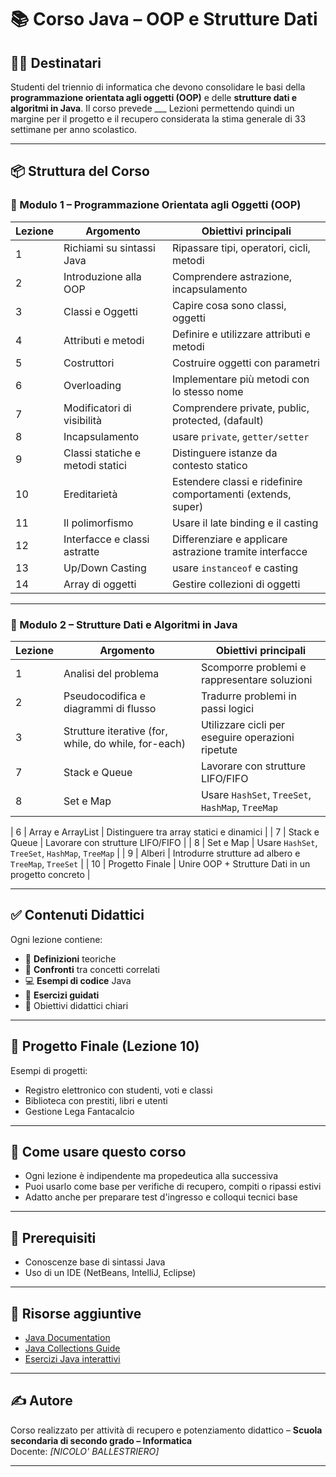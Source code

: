# 📚 Corso Java – OOP e Strutture Dati

## 👨‍🏫 Destinatari
Studenti del triennio di informatica che devono consolidare le basi della **programmazione orientata agli oggetti (OOP)** e delle **strutture dati e algoritmi in Java**.
Il corso prevede ___ Lezioni permettendo quindi un margine per il progetto e il recupero considerata la stima generale di 33 settimane per anno scolastico.

---

## 📦 Struttura del Corso

### 🔷 Modulo 1 – Programmazione Orientata agli Oggetti (OOP)

| Lezione | Argomento                          | Obiettivi principali |
|--------|------------------------------------|----------------------|
| 1      | Richiami su sintassi Java          | Ripassare tipi, operatori, cicli, metodi |
| 2      | Introduzione alla OOP              | Comprendere astrazione, incapsulamento |
| 3      | Classi e Oggetti                   | Capire cosa sono classi, oggetti |
| 4      | Attributi e metodi                 | Definire e utilizzare attributi e metodi |
| 5      | Costruttori                        | Costruire oggetti con parametri |
| 6      | Overloading                        | Implementare più metodi con lo stesso nome |
| 7      | Modificatori di visibilità         | Comprendere private, public, protected, (dafault) |
| 8      | Incapsulamento                     | usare `private`, `getter/setter` |
| 9      | Classi statiche e metodi statici   | Distinguere istanze da contesto statico |
| 10     | Ereditarietà                       | Estendere classi e ridefinire comportamenti (extends, super) |
| 11     | Il polimorfismo                    | Usare il late binding e il casting |
| 12     | Interfacce e classi astratte       | Differenziare e applicare astrazione tramite interfacce |
| 13     | Up/Down Casting                    | usare `instanceof` e casting |
| 14     | Array di oggetti                   | Gestire collezioni di oggetti |

---

### 🔷 Modulo 2 – Strutture Dati e Algoritmi in Java

| Lezione | Argomento                          | Obiettivi principali |
|--------|------------------------------------|----------------------|
| 1      | Analisi del problema              | Scomporre problemi e rappresentare soluzioni |
| 2      | Pseudocodifica e diagrammi di flusso | Tradurre problemi in passi logici |
| 3      | Strutture iterative (for, while, do while, for-each)  | Utilizzare cicli per eseguire operazioni ripetute |
| 7      | Stack e Queue                     | Lavorare con strutture LIFO/FIFO |
| 8      | Set e Map                         | Usare `HashSet`, `TreeSet`, `HashMap`, `TreeMap` |

| 6      | Array e ArrayList                 | Distinguere tra array statici e dinamici |
| 7      | Stack e Queue                     | Lavorare con strutture LIFO/FIFO |
| 8      | Set e Map                         | Usare `HashSet`, `TreeSet`, `HashMap`, `TreeMap` |
| 9      | Alberi                            | Introdurre strutture ad albero e `TreeMap`, `TreeSet` |
| 10     | Progetto Finale                   | Unire OOP + Strutture Dati in un progetto concreto |

---

## ✅ Contenuti Didattici

Ogni lezione contiene:
- 📖 **Definizioni** teoriche
- 🧠 **Confronti** tra concetti correlati
- 💻 **Esempi di codice** Java
- 🧪 **Esercizi guidati**
- 🎯 Obiettivi didattici chiari

---

## 🧪 Progetto Finale (Lezione 10)

Esempi di progetti:
- Registro elettronico con studenti, voti e classi
- Biblioteca con prestiti, libri e utenti
- Gestione Lega Fantacalcio

---

## 💬 Come usare questo corso

- Ogni lezione è indipendente ma propedeutica alla successiva
- Puoi usarlo come base per verifiche di recupero, compiti o ripassi estivi
- Adatto anche per preparare test d'ingresso e colloqui tecnici base

---

## 📌 Prerequisiti

- Conoscenze base di sintassi Java
- Uso di un IDE (NetBeans, IntelliJ, Eclipse)

---

## 📎 Risorse aggiuntive

- [Java Documentation](https://docs.oracle.com/en/java/)
- [Java Collections Guide](https://www.baeldung.com/java-collections)
- [Esercizi Java interattivi](https://codingbat.com/java)

---

## ✍️ Autore

Corso realizzato per attività di recupero e potenziamento didattico – **Scuola secondaria di secondo grado – Informatica**  
Docente: _[NICOLO' BALLESTRIERO]_

---
